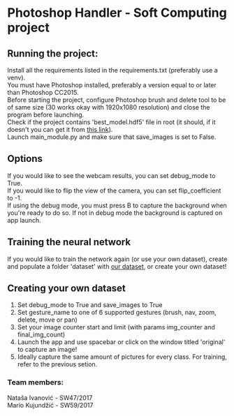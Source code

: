 # Photoshop Handler - Soft Computing project

## Running the project:  
Install all the requirements listed in the requirements.txt (preferably use a venv).  
You must have Photoshop installed, preferably a version equal to or later than Photoshop CC2015.  
Before starting the project, configure Photoshop brush and delete tool to be of same size (30 works okay with 1920x1080 resolution) and close the program before launching.  
Check if the project contains 'best_model.hdf5' file in root (it should, if it doesn't you can get it from [this link](https://www.dropbox.com/s/qs5xzpuk6qv2x7m/best_model.hdf5?dl=0)).  
Launch main_module.py and make sure that save_images is set to False.  
## Options  
If you would like to see the webcam results, you can set debug_mode to True.  
If you would like to flip the view of the camera, you can set flip_coefficient to -1.  
If using the debug mode, you must press B to capture the background when you're ready to do so. If not in debug mode the background is captured on app launch.  
## Training the neural network
If you would like to train the network again (or use your own dataset), create and populate a folder 'dataset' with [our dataset](https://www.dropbox.com/s/f9e4pl2qllit9qo/dataset.zip?dl=0), or create your own dataset!  

## Creating your own dataset  
1. Set debug_mode to True and save_images to True  
2. Set gesture_name to one of 6 supported gestures (brush, nav, zoom, delete, move or pan)
3. Set your image counter start and limit (with params img_counter and final_img_count)  
4. Launch the app and use spacebar or click on the window titled 'original' to capture an image!  
5. Ideally capture the same amount of pictures for every class. For training, refer to the previous setion.

### Team members:  
Nataša Ivanović - SW47/2017  
Mario Kujundžić - SW59/2017  
